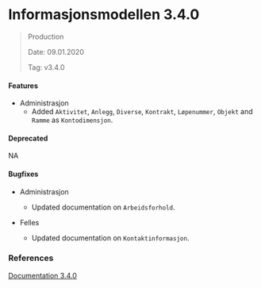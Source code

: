 # Informasjonsmodellen 3.4.0

> Production
>
> Date: 09.01.2020
>
> Tag: v3.4.0

#### Features

* Administrasjon
    * Added `Aktivitet`, `Anlegg`, `Diverse`, `Kontrakt`, `Løpenummer`, `Objekt` and `Ramme` as `Kontodimensjon`.

#### Deprecated

NA

#### Bugfixes

* Administrasjon
    * Updated documentation on `Arbeidsforhold`.
      
* Felles
    * Updated documentation on `Kontaktinformasjon`.

### References

[Documentation 3.4.0](https://informasjonsmodell.felleskomponent.no/?v=v3.4.0)

